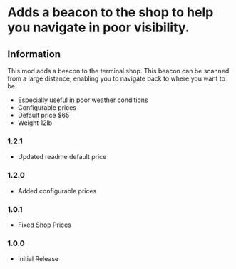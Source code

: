 # Adds a beacon to the shop to help you navigate in poor visibility.

## Information
This mod adds a beacon to the terminal shop. This beacon can be scanned from a large distance, enabling you to navigate back to where you want to be.
- Especially useful in poor weather conditions
- Configurable prices
- Default price $65
- Weight 12lb

### 1.2.1
- Updated readme default price

### 1.2.0
- Added configurable prices

### 1.0.1
- Fixed Shop Prices

### 1.0.0
- Initial Release